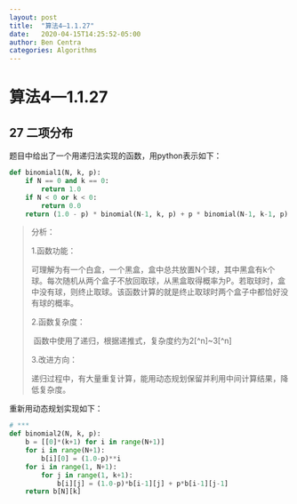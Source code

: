 ```yaml
---
layout: post
title:  "算法4—1.1.27"
date:   2020-04-15T14:25:52-05:00
author: Ben Centra
categories: Algorithms
---
```

# 算法4—1.1.27

## 27 二项分布

题目中给出了一个用递归法实现的函数，用python表示如下：

```python
def binomial1(N, k, p):
    if N == 0 and k == 0:
        return 1.0
    if N < 0 or k < 0:
        return 0.0
    return (1.0 - p) * binomial(N-1, k, p) + p * binomial(N-1, k-1, p)
```

> 分析：
>
> 1.函数功能：
>
> ​		可理解为有一个白盒，一个黑盒，盒中总共放置N个球，其中黑盒有k个球。每次随机从两个盒子不放回取球，从黑盒取得概率为P。若取球时，盒中没有球，则终止取球。该函数计算的就是终止取球时两个盒子中都恰好没有球的概率。
>
> 2.函数复杂度：
>
> ​		函数中使用了递归，根据递推式，复杂度约为2[^n]~3[^n]
>
> 3.改进方向：
>
> ​			递归过程中，有大量重复计算，能用动态规划保留并利用中间计算结果，降低复杂度。

重新用动态规划实现如下：

```python
# ***
def binomial2(N, k, p):
    b = [[0]*(k+1) for i in range(N+1)]
    for i in range(N+1):
        b[i][0] = (1.0-p)**i
    for i in range(1, N+1):
        for j in range(1, k+1):
            b[i][j] = (1.0-p)*b[i-1][j] + p*b[i-1][j-1]
    return b[N][k]
```



